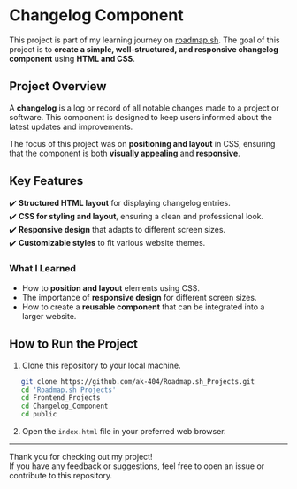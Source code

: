 # Changelog Component  

This project is part of my learning journey on [roadmap.sh](https://roadmap.sh). The goal of this project is to **create a simple, well-structured, and responsive changelog component** using **HTML and CSS**.  

## Project Overview  

A **changelog** is a log or record of all notable changes made to a project or software. This component is designed to keep users informed about the latest updates and improvements.  

The focus of this project was on **positioning and layout** in CSS, ensuring that the component is both **visually appealing** and **responsive**.  

## Key Features  

✔️ **Structured HTML layout** for displaying changelog entries.  
✔️ **CSS for styling and layout**, ensuring a clean and professional look.  
✔️ **Responsive design** that adapts to different screen sizes.  
✔️ **Customizable styles** to fit various website themes.  

### What I Learned  
 
- How to **position and layout** elements using CSS.  
- The importance of **responsive design** for different screen sizes. 
- How to create a **reusable component** that can be integrated into a larger website.

## How to Run the Project  

1. Clone this repository to your local machine.
```bash
   git clone https://github.com/ak-404/Roadmap.sh_Projects.git
   cd 'Roadmap.sh Projects'
   cd Frontend_Projects
   cd Changelog_Component
   cd public
```
2. Open the `index.html` file in your preferred web browser. 

---  
Thank you for checking out my project!  
If you have any feedback or suggestions, feel free to open an issue or contribute to this repository.